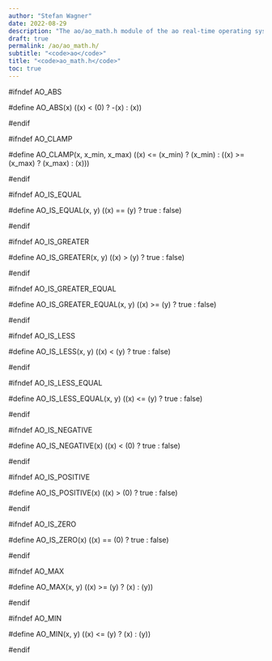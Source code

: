 ```yaml
---
author: "Stefan Wagner"
date: 2022-08-29
description: "The ao/ao_math.h module of the ao real-time operating system."
draft: true
permalink: /ao/ao_math.h/ 
subtitle: "<code>ao</code>"
title: "<code>ao_math.h</code>"
toc: true
---
```


#ifndef AO_ABS

#define AO_ABS(x)                   ((x) < (0) ? -(x) : (x))

#endif

#ifndef AO_CLAMP

#define AO_CLAMP(x, x_min, x_max)   ((x) <= (x_min) ? (x_min) : ((x) >= (x_max) ? (x_max) : (x)))

#endif

#ifndef AO_IS_EQUAL

#define AO_IS_EQUAL(x, y)           ((x) == (y) ? true : false)

#endif

#ifndef AO_IS_GREATER

#define AO_IS_GREATER(x, y)         ((x) >  (y) ? true : false)

#endif

#ifndef AO_IS_GREATER_EQUAL

#define AO_IS_GREATER_EQUAL(x, y)   ((x) >= (y) ? true : false)

#endif

#ifndef AO_IS_LESS

#define AO_IS_LESS(x, y)            ((x) <  (y) ? true : false)

#endif

#ifndef AO_IS_LESS_EQUAL

#define AO_IS_LESS_EQUAL(x, y)      ((x) <= (y) ? true : false)

#endif

#ifndef AO_IS_NEGATIVE

#define AO_IS_NEGATIVE(x)           ((x) <  (0) ? true : false)

#endif

#ifndef AO_IS_POSITIVE

#define AO_IS_POSITIVE(x)           ((x) >  (0) ? true : false)

#endif

#ifndef AO_IS_ZERO

#define AO_IS_ZERO(x)               ((x) == (0) ? true : false)

#endif

#ifndef AO_MAX

#define AO_MAX(x, y)                ((x) >= (y) ? (x) : (y))

#endif

#ifndef AO_MIN

#define AO_MIN(x, y)                ((x) <= (y) ? (x) : (y))

#endif

